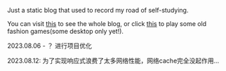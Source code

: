 Just a static blog that used to record my road of self-studying.

You can visit [this](https://jiangfan233.github.io/rxjs-way) to see the whole blog, or click [this](https://jiangfan233.github.io/rxjs-way/game) to play some old fashion games(some desktop only yet!).

2023.08.06 - ？ 进行项目优化

2023.08.12: 为了实现响应式浪费了太多网络性能，网络cache完全没起作用...